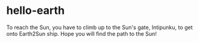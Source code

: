 # hello-earth

To reach the Sun, you have to climb up to the Sun's gate, Intipunku, to get onto Earth2Sun ship.
Hope you will find the path to the Sun!
